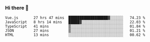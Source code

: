 ### Hi there 👋

<!--
**xin-code/Xin-code** is a ✨ _special_ ✨ repository because its `README.md` (this file) appears on your GitHub profile.

Here are some ideas to get you started:
<!--START_SECTION:waka-->
```text
Vue.js       27 hrs 47 mins  ██████████████████▓░░░░░░   74.23 % 
JavaScript   8 hrs 14 mins   █████▓░░░░░░░░░░░░░░░░░░░   22.03 % 
TypeScript   41 mins         ▒░░░░░░░░░░░░░░░░░░░░░░░░   01.84 % 
JSON         27 mins         ▒░░░░░░░░░░░░░░░░░░░░░░░░   01.21 % 
HTML         13 mins         ░░░░░░░░░░░░░░░░░░░░░░░░░   00.62 % 
```
<!--END_SECTION:waka-->
